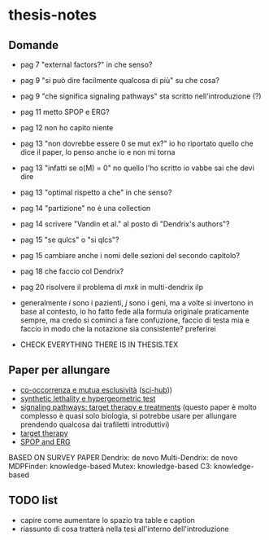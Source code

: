 # thesis-notes

## Domande

- pag 7 "external factors?" in che senso?
- pag 9 "si può dire facilmente qualcosa di più" su che cosa?
- pag 9 "che significa signaling pathways" sta scritto nell'introduzione (?)
- pag 11 metto SPOP e ERG?
- pag 12 non ho capito niente
- pag 13 "non dovrebbe essere 0 se mut ex?" io ho riportato quello che dice il paper, lo penso anche io e non mi torna
- pag 13 "infatti se o(M) = 0" no quello l'ho scritto io vabbe sai che devi dire
- pag 13 "optimal rispetto a che" in che senso?
- pag 14 "partizione" no è una collection
- pag 14 scrivere "Vandin et al." al posto di "Dendrix's authors"?
- pag 15 "se qulcs" o "si qlcs"?
- pag 15 cambiare anche i nomi delle sezioni del secondo capitolo?
- pag 18 che faccio col Dendrix?
- pag 20 risolvere il problema di $m x k$ in multi-dendrix ilp

- generalmente $i$ sono i pazienti, $j$ sono i geni, ma a volte si invertono in base al contesto, io ho fatto fede alla formula originale praticamente sempre, ma credo si cominci a fare confuzione, faccio di testa mia e faccio in modo che la notazione sia consistente? preferirei
- CHECK EVERYTHING THERE IS IN THESIS.TEX

## Paper per allungare

- [co-occorrenza e mutua esclusività](https://www.sciencedirect.com/science/article/abs/pii/S2405803321001011) ([sci-hub](https://sci-hub.ru/https://doi.org/10.1016/j.trecan.2021.04.009)))
- [synthetic lethality e hypergeometric test](https://www.ncbi.nlm.nih.gov/pmc/articles/PMC4590705/)
- [signaling pathways: target therapy e treatments](https://www.ncbi.nlm.nih.gov/pmc/articles/PMC8002322/) (questo paper è molto complesso è quasi solo biologia, si potrebbe usare per allungare prendendo qualcosa dai trafiletti introduttivi)
- [target therapy](https://www.cancer.org/cancer/managing-cancer/treatment-types/targeted-therapy/what-is.html)
- [SPOP and ERG](https://www.nature.com/articles/s41467-020-20820-x#Sec2)

BASED ON SURVEY PAPER
Dendrix: de novo
Multi-Dendrix: de novo
MDPFinder: knowledge-based
Mutex: knowledge-based
C3: knowledge-based

## TODO list

- capire come aumentare lo spazio tra table e caption
- riassunto di cosa tratterà nella tesi all'interno dell'introduzione

